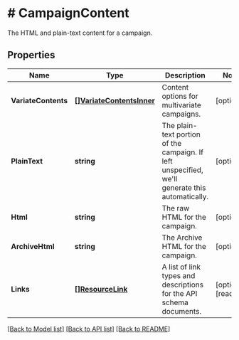 # # CampaignContent
The HTML and plain-text content for a campaign.

## Properties 


Name | Type | Description | Notes
------------ | ------------- | ------------- | -------------
**VariateContents**| [**[]VariateContentsInner**](VariateContentsInner.md) | Content options for multivariate campaigns.  | [optional]
**PlainText**| **string** | The plain-text portion of the campaign. If left unspecified, we&#39;ll generate this automatically.  | [optional]
**Html**| **string** | The raw HTML for the campaign.  | [optional]
**ArchiveHtml**| **string** | The Archive HTML for the campaign.  | [optional]
**Links**| [**[]ResourceLink**](ResourceLink.md) | A list of link types and descriptions for the API schema documents.  | [optional] [readonly]


[[Back to Model list]](../../README.md#models) [[Back to API list]](../../README.md#endpoints) [[Back to README]](../../README.md)

